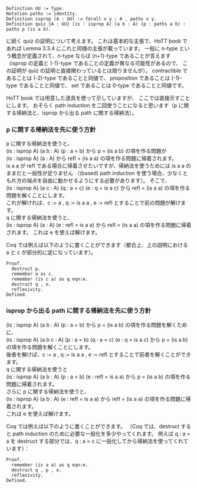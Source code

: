 ```
Definition UU := Type.
Notation paths := identity.
Definition isprop (A : UU) := forall x y : A , paths x y.
Definition quiz {A : UU} (is : isprop A) (a b : A) (p : paths a b) : paths p (is a b).
```
に続く quiz の証明について考えます。
これは基本的な主張で、HoTT book であれば Lemma 3.3.4 にこれと同様の主張が載っています。
一般に n-type という概念が定義されて、n-type ならば (n+1)-type であることが言えます
（isprop の定義と (-1)-type であることの定義が異なる可能性があるので、
この証明が quiz の証明と直接関わっているとは限りませんが）。
contractible であることは (-2)-type であることと同値で、
proposition であることは (-1)-type であることと同値で、
set であることは 0-type であることと同値です。

HoTT book では用意した道具を使って示していますが、
ここでは直接示すことにします。
おそらく path induction を二回使うことになると思います（p に関する帰納法と、isprop から出る path に関する帰納法）。

### p に関する帰納法を先に使う方針
p に関する帰納法を使うと、  
(is : isprop A) (a b : A) (p : a = b) から p = (is a b) の項を作る問題が  
(is : isprop A) (a : A) から refl = (is a a) の項を作る問題に帰着されます。  
is a a が refl である場合に帰着させたいですが、帰納法を使うためには is a a のままだと一般性が足りません
（(based) path induction を使う場合、少なくとも片方の端点を自由に動かせるようにする必要があります）。
そこで、  
(is : isprop A) (a c : A) (q : a = c) (e : q = is a c) から refl = (is a a) の項を作る問題を解くことにします。  
これが解ければ、c := a , q := is a a , e := refl とすることで前の問題が解けます。  
q に関する帰納法を使うと、  
(is : isprop A) (a : A) (e : refl = is a a) から refl = (is a a) の項を作る問題に帰着されます。
これは e を使えば解けます。

Coq では例えば以下のように書くことができます（都合上、上の説明における a と c が部分的に逆になっています）。
```
Proof.
  destruct p.
  remember a as c.
  remember (is c a) as q eqn:e.
  destruct q , e.
  reflexivity.
Defined.
```
### isprop から出る path に関する帰納法を先に使う方針
(is : isprop A) (a b : A) (p : a = b) から p = (is a b) の項を作る問題を解くために、  
(is : isprop A) (a b c : A) (p : a = b) (q : a = c) (e : q = is a c) から p = (is a b) の項を作る問題を解くことにします。  
後者を解けば、c := a , q := is a a , e := refl とすることで前者を解くことができます。  
q に関する帰納法を使うと  
(is : isprop A) (a b : A) (p : a = b) (e : refl = is a a) から p = (is a b) の項を作る問題に帰着されます。  
さらに p に関する帰納法を使うと、  
(is : isprop A) (a b : A) (e : refl = is a a) から refl = (is a a) の項を作る問題に帰着されます。  
これは e を使えば解けます。

Coq では例えば以下のように書くことができます。
（Coq では、destruct すると path induction のために必要な一般化を多少やってくれます。
例えば q : a = a を destruct する部分では、q : a = c に一般化してから帰納法を使ってくれています）：
```
Proof.
  remember (is a a) as q eqn:e.
  destruct q , p , e.
  reflexivity.
Defined.
```
